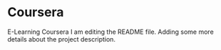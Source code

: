 # Coursera
E-Learning Coursera
I am editing the README file. Adding some more details about the project description.

